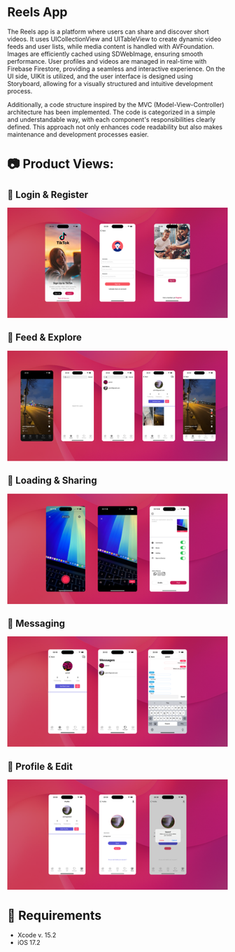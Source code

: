 # **Reels App**

The Reels app is a platform where users can share and discover short videos. It uses UICollectionView and UITableView to create dynamic video feeds and user lists, while media content is handled with AVFoundation. Images are efficiently cached using SDWebImage, ensuring smooth performance. User profiles and videos are managed in real-time with Firebase Firestore, providing a seamless and interactive experience. On the UI side, UIKit is utilized, and the user interface is designed using Storyboard, allowing for a visually structured and intuitive development process.

Additionally, a code structure inspired by the MVC (Model-View-Controller) architecture has been implemented. The code is categorized in a simple and understandable way, with each component's responsibilities clearly defined. This approach not only enhances code readability but also makes maintenance and development processes easier.

# **:camera: Product Views:**

## **:round_pushpin: Login & Register**

  ![Group 1](https://github.com/azimgunes/TikTok-Clone/blob/main/Project%20Screens/1.png)

## **:round_pushpin: Feed & Explore**

  ![Group 2](https://github.com/azimgunes/TikTok-Clone/blob/main/Project%20Screens/2.png)

## **:round_pushpin: Loading & Sharing**

  ![Group 3](https://github.com/azimgunes/TikTok-Clone/blob/main/Project%20Screens/3.png)

## **:round_pushpin: Messaging**

  ![Group 4](https://github.com/azimgunes/TikTok-Clone/blob/main/Project%20Screens/4.png)

  ## **:round_pushpin: Profile & Edit**

  ![Group 5](https://github.com/azimgunes/TikTok-Clone/blob/main/Project%20Screens/5.png)
  
# **:ticket: Requirements**
- Xcode v. 15.2
- iOS 17.2

